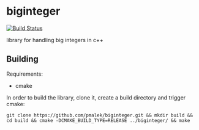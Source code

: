 # biginteger #

[![Build Status](https://travis-ci.org/pmalek/biginteger.svg?branch=master)](https://travis-ci.org/pmalek/biginteger)

library for handling big integers in c++

## Building ##

Requirements:

  * cmake

In order to build the library, clone it, create a build directory and trigger cmake:

```
git clone https://github.com/pmalek/biginteger.git && mkdir build && cd build && cmake -DCMAKE_BUILD_TYPE=RELEASE ../biginteger/ && make
```
